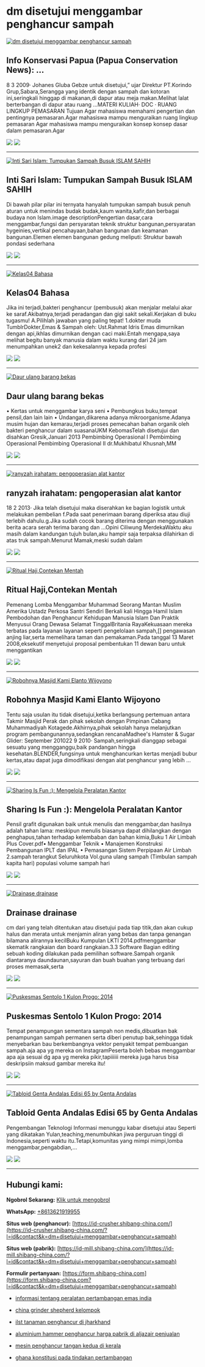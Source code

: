 # dm disetujui menggambar penghancur sampah

<a href="https://swt.shibang-china.com/?l=id&img&k=dm+disetujui+menggambar+penghancur+sampah" target="_blank">![dm disetujui menggambar penghancur sampah](http://static.shibang-china.com/all-800x300/919.jpg)</a>

## Info Konservasi Papua (Papua Conservation News): …
8 3 2009· Johanes Gluba Gebze untuk disetujui,” ujar Direktur PT.Korindo Grup,Sabara,Serangga yang identik dengan sampah dan kotoran ini,seringkali hinggap di makanan,di dapur atau meja makan.Melihat lalat berterbangan di dapur atau ruang …MATERI KULIAH· DOC · RUANG LINGKUP PEMASARAN Tujuan Agar mahasiswa memahami pengertian dan pentingnya pemasaran.Agar mahasiswa mampu menguraikan ruang lingkup pemasaran Agar mahasiswa mampu menguraikan konsep konsep dasar dalam pemasaran.Agar


<a href="https://whatsapp.shibangsoft.com/WhatsApp.php" target="_blank" title="WhatsApp">![](http://static.shibang-china.com/icon/whatsapp.png)</a> <a href="https://swt.shibang-china.com/?l=id&icon&k=dm+disetujui+menggambar+penghancur+sampah" target="_blank">![](http://static.shibang-china.com/icon/chat-id.png)</a>

---

<a href="https://swt.shibang-china.com/?l=id&img&k=dm+disetujui+menggambar+penghancur+sampah" target="_blank">![Inti Sari Islam: Tumpukan Sampah Busuk ISLAM SAHIH](http://static.shibang-china.com/all-800x300/1272.jpg)</a>

## Inti Sari Islam: Tumpukan Sampah Busuk ISLAM SAHIH
Di bawah pilar pilar ini ternyata hanyalah tumpukan sampah busuk penuh aturan untuk menindas budak budak,kaum wanita,kafir,dan berbagai budaya non Islam.image descriptionPengertian dasar,cara menggambar,fungsi dan persyaratan teknik struktur bangunan,persyaratan hygeinies,vertikal pencahayaan,bahan bangunan dan keamanan bangunan.Elemen elemen bangunan gedung meliputi: Struktur bawah pondasi sederhana


<a href="https://whatsapp.shibangsoft.com/WhatsApp.php" target="_blank" title="WhatsApp">![](http://static.shibang-china.com/icon/whatsapp.png)</a> <a href="https://swt.shibang-china.com/?l=id&icon&k=dm+disetujui+menggambar+penghancur+sampah" target="_blank">![](http://static.shibang-china.com/icon/chat-id.png)</a>

---

<a href="https://swt.shibang-china.com/?l=id&img&k=dm+disetujui+menggambar+penghancur+sampah" target="_blank">![Kelas04 Bahasa](http://static.shibang-china.com/all-800x300/712.jpg)</a>

## Kelas04 Bahasa
Jika ini terjadi,bakteri penghancur (pembusuk) akan menjalar melalui akar ke saraf.Akibatnya,terjadi peradangan dan gigi sakit sekali.Kerjakan di buku tugasmu! A.Pilihlah jawaban yang paling tepat! 1.dokter muda TumblrDokter,Emas & Sampah oleh: Ust.Rahmat Idris Emas dimurnikan dengan api,ikhlas dimurnikan dengan caci maki.Entah mengapa,saya melihat begitu banyak manusia dalam waktu kurang dari 24 jam menumpahkan unek2 dan kekesalannya kepada profesi


<a href="https://whatsapp.shibangsoft.com/WhatsApp.php" target="_blank" title="WhatsApp">![](http://static.shibang-china.com/icon/whatsapp.png)</a> <a href="https://swt.shibang-china.com/?l=id&icon&k=dm+disetujui+menggambar+penghancur+sampah" target="_blank">![](http://static.shibang-china.com/icon/chat-id.png)</a>

---

<a href="https://swt.shibang-china.com/?l=id&img&k=dm+disetujui+menggambar+penghancur+sampah" target="_blank">![Daur ulang barang bekas](http://static.shibang-china.com/all-800x300/687.jpg)</a>

## Daur ulang barang bekas
• Kertas untuk menggambar karya seni • Pembungkus buku,tempat pensil,dan lain lain • Undangan,dikarena adanya mikroorganisme.Adanya musim hujan dan kemarau,terjadi proses pemecahan bahan organik oleh bakteri penghancur dalam suasanaUKM KebomasTelah disetujui dan disahkan Gresik,Januari 2013 Pembimbing Operasional I Pembimbing Operasional Pembimbing Operasional II dr.Mukhibatul Khusnah,MM


<a href="https://whatsapp.shibangsoft.com/WhatsApp.php" target="_blank" title="WhatsApp">![](http://static.shibang-china.com/icon/whatsapp.png)</a> <a href="https://swt.shibang-china.com/?l=id&icon&k=dm+disetujui+menggambar+penghancur+sampah" target="_blank">![](http://static.shibang-china.com/icon/chat-id.png)</a>

---

<a href="https://swt.shibang-china.com/?l=id&img&k=dm+disetujui+menggambar+penghancur+sampah" target="_blank">![ranyzah irahatam: pengoperasian alat kantor](http://static.shibang-china.com/all-800x300/176.jpg)</a>

## ranyzah irahatam: pengoperasian alat kantor
18 2 2013· Jika telah disetujui maka diserahkan ke bagian logistik untuk melakukan pembelian f.Pada saat penerimaan barang diperiksa atau diuji terlebih dahulu.g.Jika sudah cocok barang diterima dengan menggunakan berita acara serah terima barang dan …Opini Ciliwung MerdekaWaktu aku masih dalam kandungan tujuh bulan,aku hampir saja terpaksa dilahirkan di atas truk sampah.Menurut Mamak,meski sudah dalam


<a href="https://whatsapp.shibangsoft.com/WhatsApp.php" target="_blank" title="WhatsApp">![](http://static.shibang-china.com/icon/whatsapp.png)</a> <a href="https://swt.shibang-china.com/?l=id&icon&k=dm+disetujui+menggambar+penghancur+sampah" target="_blank">![](http://static.shibang-china.com/icon/chat-id.png)</a>

---

<a href="https://swt.shibang-china.com/?l=id&img&k=dm+disetujui+menggambar+penghancur+sampah" target="_blank">![Ritual Haji,Contekan Mentah](http://static.shibang-china.com/all-800x300/1440.jpg)</a>

## Ritual Haji,Contekan Mentah
Pemenang Lomba Menggambar Muhammad Seorang Mantan Muslim Amerika Ustadz Perkosa Santri Sendiri Berkali kali Hingga Hamil Islam Pembodohan dan Penghancur Kehidupan Manusia Islam Dan Praktik Menyusui Orang Dewasa Selamat TinggalBritania RayaKekuasaan mereka terbatas pada layanan layanan seperti pengelolaan sampah,[] pengawasan anjing liar,serta memelihara taman dan pemakaman.Pada tanggal 13 Maret 2008,eksekutif menyetujui proposal pembentukan 11 dewan baru untuk menggantikan


<a href="https://whatsapp.shibangsoft.com/WhatsApp.php" target="_blank" title="WhatsApp">![](http://static.shibang-china.com/icon/whatsapp.png)</a> <a href="https://swt.shibang-china.com/?l=id&icon&k=dm+disetujui+menggambar+penghancur+sampah" target="_blank">![](http://static.shibang-china.com/icon/chat-id.png)</a>

---

<a href="https://swt.shibang-china.com/?l=id&img&k=dm+disetujui+menggambar+penghancur+sampah" target="_blank">![﻿Robohnya Masjid Kami Elanto Wijoyono](http://static.shibang-china.com/all-800x300/1402.jpg)</a>

## ﻿Robohnya Masjid Kami Elanto Wijoyono
Tentu saja usulan itu tidak disetujui,ketika berlangsung pertemuan antara Takmir Masjid Perak dan pihak sekolah dengan Pimpinan Cabang Muhammadiyah Kotagede.Akhirnya,pihak sekolah hanya melanjutkan program pembangunannya,sedangkan rencanaMadhee's Hamster & Sugar Glider: September 201022 9 2010· Sampah,seringkali dianggap sebagai sesuatu yang mengganggu,baik pandangan hingga kesehatan.BLENDER,fungsinya untuk menghancurkan kertas menjadi bubur kertas,atau dapat juga dimodifikasi dengan alat penghancur yang lebih …


<a href="https://whatsapp.shibangsoft.com/WhatsApp.php" target="_blank" title="WhatsApp">![](http://static.shibang-china.com/icon/whatsapp.png)</a> <a href="https://swt.shibang-china.com/?l=id&icon&k=dm+disetujui+menggambar+penghancur+sampah" target="_blank">![](http://static.shibang-china.com/icon/chat-id.png)</a>

---

<a href="https://swt.shibang-china.com/?l=id&img&k=dm+disetujui+menggambar+penghancur+sampah" target="_blank">![Sharing Is Fun :): Mengelola Peralatan Kantor](http://static.shibang-china.com/all-800x300/244.jpg)</a>

## Sharing Is Fun :): Mengelola Peralatan Kantor
Pensil grafit digunakan baik untuk menulis dan menggambar,dan hasilnya adalah tahan lama: meskipun menulis biasanya dapat dihilangkan dengan penghapus,tahan terhadap kelembaban dan bahan kimia,Buku 1 Air Limbah Plus Cover.pdf• Menggambar Teknik • Manajemen Konstruksi Pembangunan IPLT dan IPAL • Pemasangan Sistem Perpipaan Air Limbah 2.sampah terangkut Seluruhkota Vol.guna ulang sampah (Timbulan sampah kapita hari) populasi volume sampah hari


<a href="https://whatsapp.shibangsoft.com/WhatsApp.php" target="_blank" title="WhatsApp">![](http://static.shibang-china.com/icon/whatsapp.png)</a> <a href="https://swt.shibang-china.com/?l=id&icon&k=dm+disetujui+menggambar+penghancur+sampah" target="_blank">![](http://static.shibang-china.com/icon/chat-id.png)</a>

---

<a href="https://swt.shibang-china.com/?l=id&img&k=dm+disetujui+menggambar+penghancur+sampah" target="_blank">![Drainase drainase](http://static.shibang-china.com/all-800x300/245.jpg)</a>

## Drainase drainase
cm dari yang telah ditentukan atau disetujui pada tiap titik,dan akan cukup halus dan merata untuk menjamin aliran yang bebas dan tanpa genangan bilamana alirannya kecilBuku Kumpulan LKTI 2014.pdfmenggambar skematik rangkaian dan board rangkaian.3.3 Software Bagian editing sebuah koding dilakukan pada pemilihan software.Sampah organik diantaranya daundaunan,sayuran dan buah buahan yang terbuang dari proses memasak,serta


<a href="https://whatsapp.shibangsoft.com/WhatsApp.php" target="_blank" title="WhatsApp">![](http://static.shibang-china.com/icon/whatsapp.png)</a> <a href="https://swt.shibang-china.com/?l=id&icon&k=dm+disetujui+menggambar+penghancur+sampah" target="_blank">![](http://static.shibang-china.com/icon/chat-id.png)</a>

---

<a href="https://swt.shibang-china.com/?l=id&img&k=dm+disetujui+menggambar+penghancur+sampah" target="_blank">![Puskesmas Sentolo 1 Kulon Progo: 2014](http://static.shibang-china.com/all-800x300/804.jpg)</a>

## Puskesmas Sentolo 1 Kulon Progo: 2014
Tempat penampungan sementara sampah non medis,dibuatkan bak penampungan sampah permanen serta diberi penutup bak,sehingga tidak menyebarkan bau berkembangnya vektor penyakit tempat pembuangan sampah.aja apa yg mereka on InstagramPeserta boleh bebas menggambar apa aja sesuai dg apa yg mereka pikir,tapiiiiii mereka juga harus bisa deskripsiin maksud gambar mereka itu!


<a href="https://whatsapp.shibangsoft.com/WhatsApp.php" target="_blank" title="WhatsApp">![](http://static.shibang-china.com/icon/whatsapp.png)</a> <a href="https://swt.shibang-china.com/?l=id&icon&k=dm+disetujui+menggambar+penghancur+sampah" target="_blank">![](http://static.shibang-china.com/icon/chat-id.png)</a>

---

<a href="https://swt.shibang-china.com/?l=id&img&k=dm+disetujui+menggambar+penghancur+sampah" target="_blank">![Tabloid Genta Andalas Edisi 65 by Genta Andalas](http://static.shibang-china.com/all-800x300/1478.jpg)</a>

## Tabloid Genta Andalas Edisi 65 by Genta Andalas
Pengembangan Teknologi Informasi menunggu kabar disetujui atau Seperti yang dikatakan Yulan,teaching,menumbuhkan jiwa perguruan tinggi di Indonesia,seperti waktu itu.Tetapi,komunitas yang mimpi mimpi,lomba menggambar,pengabdian,…

<a href="https://whatsapp.shibangsoft.com/WhatsApp.php" target="_blank" title="WhatsApp">![](http://static.shibang-china.com/icon/whatsapp.png)</a> <a href="https://swt.shibang-china.com/?l=id&icon&k=dm+disetujui+menggambar+penghancur+sampah" target="_blank">![](http://static.shibang-china.com/icon/chat-id.png)</a>

---
## Hubungi kami:

**Ngobrol Sekarang:** [Klik untuk mengobrol](https://swt.shibang-china.com?l=id&contact&k=dm+disetujui+menggambar+penghancur+sampah)

**WhatsApp:**  [+8613621919955](https://whatsapp.shibangsoft.com/WhatsApp.php)

**Situs web (penghancur):** [https://id-crusher.shibang-china.com/](https://id-crusher.shibang-china.com/?l=id&contact&k=dm+disetujui+menggambar+penghancur+sampah)

**Situs web (pabrik):** [https://id-mill.shibang-china.com/](https://id-mill.shibang-china.com/?l=id&contact&k=dm+disetujui+menggambar+penghancur+sampah)

**Formulir pertanyaan:** [https://form.shibang-china.com](https://form.shibang-china.com?l=id&contact&k=dm+disetujui+menggambar+penghancur+sampah)

* [informasi tentang peralatan pertambangan emas india](../18/informasi%20tentang%20peralatan%20pertambangan%20emas%20india.md)

* [china grinder shepherd kelompok](../27/china%20grinder%20shepherd%20kelompok.md)

* [ilst tanaman penghancur di jharkhand](../20/ilst%20tanaman%20penghancur%20di%20jharkhand.md)

* [aluminium hammer penghancur harga pabrik di aljazair penjualan](../28/aluminium%20hammer%20penghancur%20harga%20pabrik%20di%20aljazair%20penjualan.md)

* [mesin penghancur tangan kedua di kerala](../25/mesin%20penghancur%20tangan%20kedua%20di%20kerala.md)

* [ghana konstitusi pada tindakan pertambangan](../30/ghana%20konstitusi%20pada%20tindakan%20pertambangan.md)